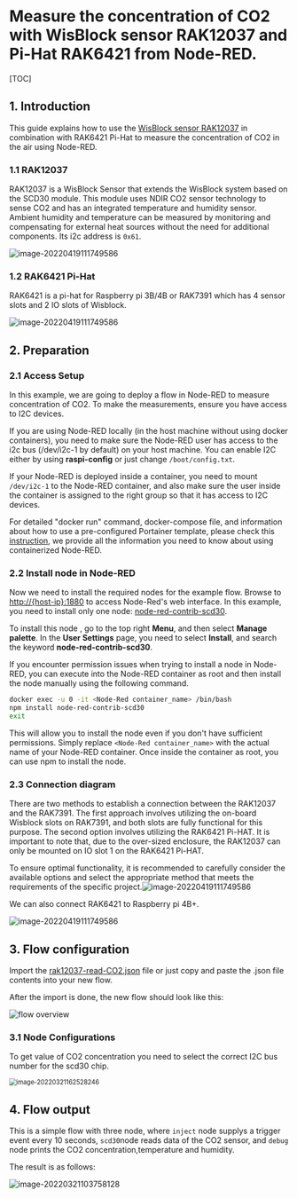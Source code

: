 # Measure the concentration of CO2 with WisBlock sensor RAK12037 and Pi-Hat RAK6421 from Node-RED.

[TOC]

## 1. Introduction

This guide explains how to use the [WisBlock sensor RAK12037](https://store.rakwireless.com/products/co2-sensor-sensirion-scd30-rak12037) in combination with RAK6421 Pi-Hat to measure the concentration of CO2 in the air using Node-RED.

### 1.1 RAK12037

RAK12037 is a WisBlock Sensor that extends the WisBlock system based on the SCD30 module. This module uses NDIR CO2 sensor technology to sense CO2 and has an integrated temperature and humidity sensor. Ambient humidity and temperature can be measured by monitoring and compensating for external heat sources without the need for additional components. Its i2c address is `0x61`.

![image-20220419111749586](assets/rak12037-overview.png)

### 1.2 RAK6421 Pi-Hat

RAK6421 is a pi-hat for Raspberry pi 3B/4B or RAK7391 which has 4 sensor slots and 2 IO slots of Wisblock.

![image-20220419111749586](assets/WisBlock-Pi-HAT.png)

## 2. Preparation

### 2.1 Access Setup

In this example, we are going to deploy a flow in Node-RED to measure concentration of CO2. To make the measurements, ensure you have access to I2C devices. 

If you are using Node-RED locally (in the host machine without using docker containers), you need to make sure the Node-RED user has access to the i2c bus (/dev/i2c-1 by default) on your host machine. You can enable I2C either by using **raspi-config** or just change `/boot/config.txt`.

If your Node-RED is deployed inside a container, you need to mount `/dev/i2c-1` to the Node-RED container, and also make sure the user inside the container is assigned to the right group so that it has access to I2C devices.

For detailed "docker run" command, docker-compose file, and information about how to use a pre-configured Portainer template, please check this [instruction](../../../README-Docker/README.md), we provide all the information you need to know about using containerized Node-RED.

### 2.2 Install node in Node-RED

Now we need to install the required nodes for the example flow. Browse to [http://{host-ip}:1880](http://{host-ip}:1880) to access Node-Red's web interface. In this example, you need to install only one node: [node-red-contrib-scd30](https://flows.nodered.org/node/node-red-contrib-scd30).

To install this node , go to the top right **Menu**, and then select **Manage palette**. In the **User Settings** page, you need to select **Install**, and search the keyword **node-red-contrib-scd30**.  

If you encounter permission issues when trying to install a node in Node-RED, you can execute into the Node-RED container as root and then install the node manually using the following command.

```bash
docker exec -u 0 -it <Node-Red container_name> /bin/bash
npm install node-red-contrib-scd30
exit
```

This will allow you to install the node even if you don't have sufficient permissions. Simply replace `<Node-Red container_name>` with the actual name of your Node-RED container. Once inside the container as root, you can use npm to install the node.

### 2.3 Connection diagram

There are two methods to establish a connection between the RAK12037 and the RAK7391. The first approach involves utilizing the on-board Wisblock slots on RAK7391, and both slots are fully functional for this purpose. The second option involves utilizing the RAK6421 Pi-HAT. It is important to note that, due to the over-sized enclosure, the RAK12037 can only be mounted on IO slot 1 on the RAK6421 Pi-HAT.

To ensure optimal functionality, it is recommended to carefully consider the available options and select the appropriate method that meets the requirements of the specific project.![image-20220419111749586](assets/rak7391-connection-diagram.png)

We can also connect RAK6421 to Raspberry pi 4B+.

![image-20220419111749586](assets/raspberrypi-connection-diagram.png)

## 3. Flow configuration

Import the  [rak12037-read-CO2.json](./rak12037-read-CO2.json) file or just copy and paste the .json file contents into your new flow.

After the import is done, the new flow should look like this:

![flow overview](assets/flow-overview.png)

### 3.1 Node Configurations

To get value of  CO2 concentration you need to select the correct I2C bus number for the scd30 chip.

<img title="" src="assets/scd30-node-configuration.png" alt="image-20220321162528246" style="zoom:80%;">

## 4. Flow output

This is a simple flow with three node, where `inject` node supplys a trigger event every 10 seconds, `scd30`node reads data of the CO2 sensor, and `debug` node prints the CO2 concentration,temperature and humidity.

The result is as follows:

![image-20220321103758128](assets/final-result.png)
